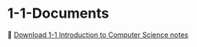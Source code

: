# 1-1-Documents
📘 [Download 1-1 Introduction to Computer Science notes](https://drive.google.com/file/d/1ocnYtxlpNVCsi1Mh_SVtlwr4BCAjwQkF/view?usp=drive_link)
